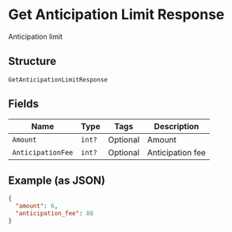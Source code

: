 
# Get Anticipation Limit Response

Anticipation limit

## Structure

`GetAnticipationLimitResponse`

## Fields

| Name | Type | Tags | Description |
|  --- | --- | --- | --- |
| `Amount` | `int?` | Optional | Amount |
| `AnticipationFee` | `int?` | Optional | Anticipation fee |

## Example (as JSON)

```json
{
  "amount": 6,
  "anticipation_fee": 88
}
```

